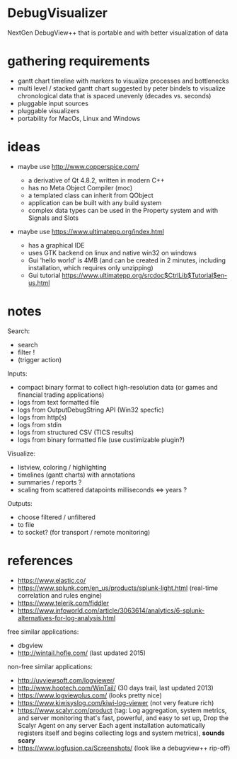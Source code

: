 # DebugVisualizer
NextGen DebugView++ that is portable and with better visualization of data

# gathering requirements

- gantt chart timeline with markers to visualize processes and bottlenecks
- multi level / stacked gantt chart suggested by peter bindels to visualize chronological data that is spaced unevenly (decades vs. seconds)
- pluggable input sources
- pluggable visualizers
- portability for MacOs, Linux and Windows


# ideas
- maybe use http://www.copperspice.com/
  - a derivative of Qt 4.8.2, written in modern C++
  - has no Meta Object Compiler (moc) 
  - a templated class can inherit from QObject
  - application can be built with any build system
  - complex data types can be used in the Property system and with Signals and Slots

- maybe use https://www.ultimatepp.org/index.html
  - has a graphical IDE
  - uses GTK backend on linux and native win32 on windows
  - Gui 'hello world' is 4MB (and can be created in 2 minutes, including installation, which requires only unzipping)
  - Gui tutorial https://www.ultimatepp.org/srcdoc$CtrlLib$Tutorial$en-us.html
  
  
# notes

Search:
- search
- filter ! 
- (trigger action)

Inputs:
- compact binary format to collect high-resolution data (or games and financial trading applications)
- logs from text formatted file
- logs from OutputDebugString API (Win32 specfic)
- logs from http(s)
- logs from stdin
- logs from structured CSV (TICS results)
- logs from binary formatted file (use custimizable plugin?)

Visualize: 
- listview, coloring / highlighting
- timelines (gantt charts) with annotations
- summaries / reports ?
- scaling from scattered datapoints milliseconds <=> years ?

Outputs:
- choose filtered / unfiltered
- to file
- to socket? (for transport / remote monitoring) 

# references

- https://www.elastic.co/
- https://www.splunk.com/en_us/products/splunk-light.html  (real-time correlation and rules engine)
- https://www.telerik.com/fiddler 
- https://www.infoworld.com/article/3063614/analytics/6-splunk-alternatives-for-log-analysis.html

free similar applications:
- dbgview
- http://wintail.hofle.com/ (last updated 2015)

non-free similar applications:
- http://uvviewsoft.com/logviewer/
- http://www.hootech.com/WinTail/ (30 days trail, last updated 2013)
- https://www.logviewplus.com/ (looks pretty nice)
- https://www.kiwisyslog.com/kiwi-log-viewer (not very feature rich)
- https://www.scalyr.com/product (tag: Log aggregation, system metrics, and server monitoring that's 
fast, powerful, and easy to set up, Drop the Scalyr Agent on any server
Each agent installation automatically registers itself and begins collecting logs and system metrics), **sounds scary**
- https://www.logfusion.ca/Screenshots/ (look like a debugview++ rip-off)




 
